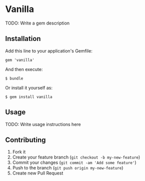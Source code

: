 # Vanilla

TODO: Write a gem description

## Installation

Add this line to your application's Gemfile:

    gem 'vanilla'

And then execute:

    $ bundle

Or install it yourself as:

    $ gem install vanilla

## Usage

TODO: Write usage instructions here

## Contributing

1. Fork it
2. Create your feature branch (`git checkout -b my-new-feature`)
3. Commit your changes (`git commit -am 'Add some feature'`)
4. Push to the branch (`git push origin my-new-feature`)
5. Create new Pull Request
